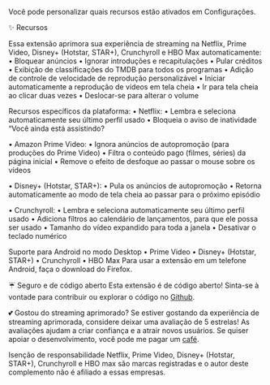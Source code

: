 Você pode personalizar quais recursos estão ativados em Configurações.

✨ Recursos

Essa extensão aprimora sua experiência de streaming na Netflix, Prime Video, Disney+ (Hotstar, STAR+), Crunchyroll e HBO Max automaticamente:
  • Bloquear anúncios
  • Ignorar introduções e recapitulações
  • Pular créditos
  • Exibição de classificações do TMDB para todos os programas
  • Adição de controle de velocidade de reprodução personalizável
  • Iniciar automaticamente a reprodução de vídeos em tela cheia
  • Ir para tela cheia ao clicar duas vezes
  • Deslocar-se para alterar o volume

Recursos específicos da plataforma:
  • Netflix:
      • Lembra e seleciona automaticamente seu último perfil usado
      • Bloqueia o aviso de inatividade “Você ainda está assistindo?
  • Amazon Prime Video:
      • Ignora anúncios de autopromoção (para produções do Prime Video)
      • Filtra o conteúdo pago (filmes, séries) da página inicial
      • Remove o efeito de desfoque ao passar o mouse sobre os vídeos
  • Disney+ (Hotstar, STAR+):
      • Pula os anúncios de autopromoção
      • Retorna automaticamente ao modo de tela cheia ao passar para o próximo episódio
  • Crunchyroll:
      • Lembra e seleciona automaticamente seu último perfil usado
      • Adiciona filtros ao calendário de lançamentos, para que ele possa ser usado
      • Tamanho do vídeo expandido para toda a janela
      • Desativar o teclado numérico
Suporte para Android no modo Desktop
  • Prime Video
  • Disney+ (Hotstar, STAR+)
  • Crunchyroll
  • HBO Max
Para usar a extensão em um telefone Android, faça o download do Firefox.

☔ Seguro e de código aberto
Esta extensão é de código aberto! Sinta-se à vontade para contribuir ou explorar o código no [Github](https://github.com/Dreamlinerm/Netflix-Prime-Auto-Skip).

💕 Gostou do streaming aprimorado?
Se estiver gostando da experiência de streaming aprimorada, considere deixar uma avaliação de 5 estrelas! As avaliações ajudam a criar confiança e a atrair novos usuários.
Se quiser apoiar o desenvolvimento, você pode me pagar um [café](https://github.com/sponsors/Dreamlinerm).

Isenção de responsabilidade
Netflix, Prime Video, Disney+ (Hotstar, STAR+), Crunchyroll e HBO max são marcas registradas e o autor deste complemento não é afiliado a essas empresas.